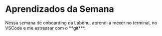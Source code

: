 <h1> Aprendizados da Semana</h1>
<p>Nessa semana de onboarding da Labenu, aprendi a mexer no terminal, 
no VSCode e me estressar com o **git***.</p>